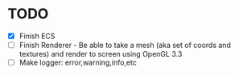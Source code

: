 # TODO
- [x] Finish ECS
- [ ] Finish Renderer \- Be able to take a mesh (aka set of coords and textures) and render to screen using OpenGL 3.3
- [ ] Make logger: error,warning,info,etc 